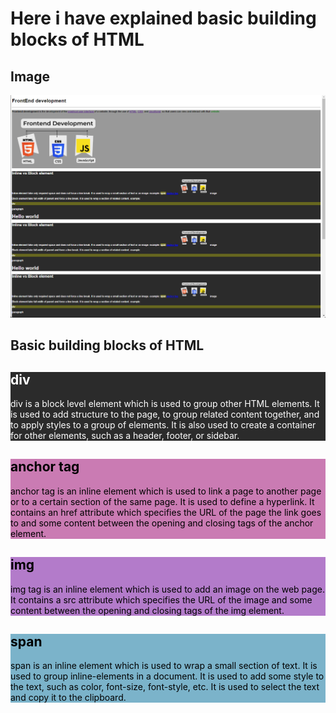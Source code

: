 # Here i have explained basic building blocks of HTML

## Image
![front-end](./images/image.png)

## Basic building blocks of HTML
<div style="background-color: rgb(43, 43, 43); color: white">
    <h2>div</h2>
    <p>div is a block level element which is used to group other HTML elements. It is used to add structure to the page, 
        to group related content together, and to apply styles to a group of elements. It is also used to create a 
        container for other elements, such as a header, footer, or sidebar.</p>
</div>
<div style="background-color: rgb(202, 123, 179); color: rgb(0, 0, 0)">
    <h2>anchor tag</h2>
    <p>anchor tag is an inline element which is used to link a page to another page or to a certain section of the same page. 
        It is used to define a hyperlink. It contains an href attribute which specifies the URL of the page the link goes to 
        and some content between the opening and closing tags of the anchor element.</p>
</div>
<div style="background-color: rgb(179, 123, 202); color: rgb(0, 0, 0)">
    <h2>img</h2>
    <p>img tag is an inline element which is used to add an image on the web page. It contains a src attribute which specifies 
        the URL of the image and some content between the opening and closing tags of the img element.</p>
</div>
<div style="background-color: rgb(123, 179, 202); color: rgb(0, 0, 0)">
    <h2>span</h2>
    <p>span is an inline element which is used to wrap a small section of text. It is used to group inline-elements in a document. 
        It is used to add some style to the text, such as color, font-size, font-style, etc. It is used to select the text and copy it to the clipboard.</p>
</div>
